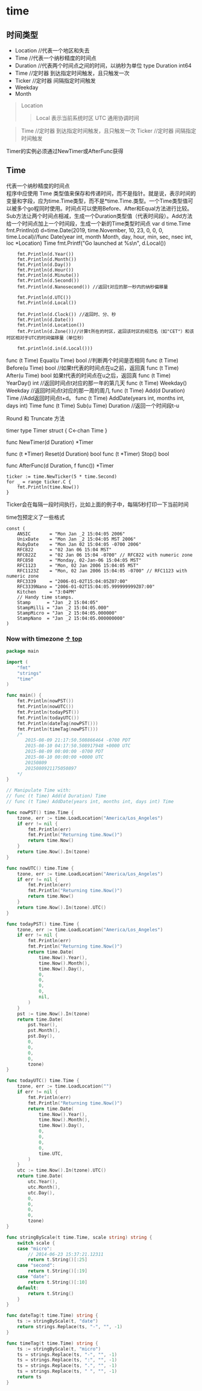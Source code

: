 # time

## 时间类型
  - Location    //代表一个地区和失去
  - Time        //代表一个纳秒精度的时间点
  - Duration    //代表两个时间点之间的时间，以纳秒为单位  type Duration int64
  - Time        //定时器  到达指定时间触发，且只触发一次
  - Ticker      //定时器  间隔指定时间触发
  - Weekday
  - Month


>Location
>>  Local   表示当前系统时区
>>  UTC     通用协调时间
  
>Time        //定时器  到达指定时间触发，且只触发一次
>Ticker      //定时器  间隔指定时间触发  
  
Timer的实例必须通过NewTimer或AfterFunc获得
  
  
  
## Time    
  代表一个纳秒精度的时间点  
  程序中应使用 Time 类型值来保存和传递时间，而不是指针。就是说，表示时间的变量和字段，应为time.Time类型，而不是*time.Time.类型。一个Time类型值可以被多个go程同时使用。时间点可以使用Before、After和Equal方法进行比较。Sub方法让两个时间点相减，生成一个Duration类型值（代表时间段）。Add方法给一个时间点加上一个时间段，生成一个新的Time类型时间点
        var d time.Time
        fmt.Println(d)
        d=time.Date(2019, time.November, 10, 23, 0, 0, 0, time.Local)//func Date(year int, month Month, day, hour, min, sec, nsec int, loc *Location) Time
        fmt.Printf("Go launched at %s\n", d.Local())

        fmt.Println(d.Year())
        fmt.Println(d.Month())
        fmt.Println(d.Day())
        fmt.Println(d.Hour())
        fmt.Println(d.Minute())
        fmt.Println(d.Second())
        fmt.Println(d.Nanosecond()) //返回t对应的那一秒内的纳秒偏移量

        fmt.Println(d.UTC())
        fmt.Println(d.Local())

        fmt.Println(d.Clock()) //返回时、分、秒
        fmt.Println(d.Date())
        fmt.Println(d.Location())
        fmt.Println(d.Zone())//计算t所在的时区，返回该时区的规范名（如"CET"）和该时区相对于UTC的时间偏移量（单位秒）

        fmt.println(d.in(d.Local()))
        
        
func (t Time) Equal(u Time) bool //判断两个时间是否相同
func (t Time) Before(u Time) bool //如果t代表的时间点在u之前，返回真
func (t Time) After(u Time) bool  如果t代表的时间点在u之后，返回真
func (t Time) YearDay() int //返回时间点t对应的那一年的第几天
func (t Time) Weekday() Weekday  //返回时间点t对应的那一周的周几
func (t Time) Add(d Duration) Time //Add返回时间点t+d。
func (t Time) AddDate(years int, months int, days int) Time
func (t Time) Sub(u Time) Duration  //返回一个时间段t-u


Round 和 Truncate 方法
        


timer
type Timer struct { C<-chan Time }

func NewTimer(d Duration) *Timer

func (t *Timer) Reset(d Duration) bool
func (t *Timer) Stop() bool

func AfterFunc(d Duration, f func()) *Timer



```golang
ticker := time.NewTicker(5 * time.Second)
for _ = range ticker.C {
    fmt.Println(time.Now())
}
```
Ticker会在每隔一段时间执行，比如上面的例子中，每隔5秒打印一下当前时间

time包预定义了一些格式
```
const (
    ANSIC       = "Mon Jan _2 15:04:05 2006"
    UnixDate    = "Mon Jan _2 15:04:05 MST 2006"
    RubyDate    = "Mon Jan 02 15:04:05 -0700 2006"
    RFC822      = "02 Jan 06 15:04 MST"
    RFC822Z     = "02 Jan 06 15:04 -0700" // RFC822 with numeric zone
    RFC850      = "Monday, 02-Jan-06 15:04:05 MST"
    RFC1123     = "Mon, 02 Jan 2006 15:04:05 MST"
    RFC1123Z    = "Mon, 02 Jan 2006 15:04:05 -0700" // RFC1123 with numeric zone
    RFC3339     = "2006-01-02T15:04:05Z07:00"
    RFC3339Nano = "2006-01-02T15:04:05.999999999Z07:00"
    Kitchen     = "3:04PM"
    // Handy time stamps.
    Stamp      = "Jan _2 15:04:05"
    StampMilli = "Jan _2 15:04:05.000"
    StampMicro = "Jan _2 15:04:05.000000"
    StampNano  = "Jan _2 15:04:05.000000000"
)
```

### Now with timezone  [↑ top](#time)

```go
package main

import (
	"fmt"
	"strings"
	"time"
)

func main() {
	fmt.Println(nowPST())
	fmt.Println(nowUTC())
	fmt.Println(todayPST())
	fmt.Println(todayUTC())
	fmt.Println(dateTag(nowPST()))
	fmt.Println(timeTag(nowPST()))
	/*
	   2015-08-09 21:17:50.508866464 -0700 PDT
	   2015-08-10 04:17:50.508917948 +0000 UTC
	   2015-08-09 00:00:00 -0700 PDT
	   2015-08-10 00:00:00 +0000 UTC
	   20150809
	   2015080921175050897
	*/
}

// Manipulate Time with:
// func (t Time) Add(d Duration) Time
// func (t Time) AddDate(years int, months int, days int) Time

func nowPST() time.Time {
	tzone, err := time.LoadLocation("America/Los_Angeles")
	if err != nil {
		fmt.Println(err)
		fmt.Println("Returning time.Now()")
		return time.Now()
	}
	return time.Now().In(tzone)
}

func nowUTC() time.Time {
	tzone, err := time.LoadLocation("America/Los_Angeles")
	if err != nil {
		fmt.Println(err)
		fmt.Println("Returning time.Now()")
		return time.Now()
	}
	return time.Now().In(tzone).UTC()
}

func todayPST() time.Time {
	tzone, err := time.LoadLocation("America/Los_Angeles")
	if err != nil {
		fmt.Println(err)
		fmt.Println("Returning time.Now()")
		return time.Date(
			time.Now().Year(),
			time.Now().Month(),
			time.Now().Day(),
			0,
			0,
			0,
			0,
			nil,
		)
	}
	pst := time.Now().In(tzone)
	return time.Date(
		pst.Year(),
		pst.Month(),
		pst.Day(),
		0,
		0,
		0,
		0,
		tzone)
}

func todayUTC() time.Time {
	tzone, err := time.LoadLocation("")
	if err != nil {
		fmt.Println(err)
		fmt.Println("Returning time.Now()")
		return time.Date(
			time.Now().Year(),
			time.Now().Month(),
			time.Now().Day(),
			0,
			0,
			0,
			0,
			time.UTC,
		)
	}
	utc := time.Now().In(tzone).UTC()
	return time.Date(
		utc.Year(),
		utc.Month(),
		utc.Day(),
		0,
		0,
		0,
		0,
		tzone)
}

func stringByScale(t time.Time, scale string) string {
	switch scale {
	case "micro":
		// 2014-06-23 15:37:21.12311
		return t.String()[:25]
	case "second":
		return t.String()[:19]
	case "date":
		return t.String()[:10]
	default:
		return t.String()
	}
}

func dateTag(t time.Time) string {
	ts := stringByScale(t, "date")
	return strings.Replace(ts, "-", "", -1)
}

func timeTag(t time.Time) string {
	ts := stringByScale(t, "micro")
	ts = strings.Replace(ts, "-", "", -1)
	ts = strings.Replace(ts, ":", "", -1)
	ts = strings.Replace(ts, ".", "", -1)
	ts = strings.Replace(ts, " ", "", -1)
	return ts
}
```
